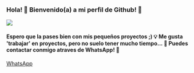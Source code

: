 ### Hola! 👋 Bienvenido(a) a mi perfil de Github! 🎉
![](https://github.com/DarkNuke090/DarkNuke090/blob/main/liquida.gif)
#### Espero que la pases bien con mis pequeños proyectos ;) 💡                                                                                                                    Me gusta 'trabajar' en proyectos, pero no suelo tener mucho tiempo... 🌴 Puedes contactar conmigo atraves de WhatsApp! 🌝
  [WhatsApp](http://wa.me/13142001563)

